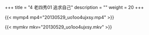 +++
title = "4     老四秀01 追求自己"
description = ""
weight = 20
+++

{{< mymp4 mp4="20130529_uo1oo4ujxsy.mp4" >}}

{{< mymkv mkv="20130529_uo1oo4ujxsy.mkv" >}}

